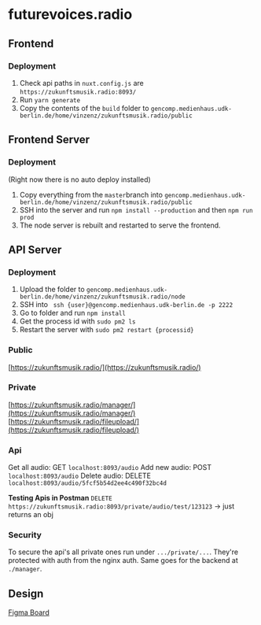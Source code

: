 # futurevoices.radio

## Frontend

### Deployment

1. Check api paths in `nuxt.config.js` are `https://zukunftsmusik.radio:8093/`
2. Run `yarn generate`
3. Copy the contents of the `build` folder to `gencomp.medienhaus.udk-berlin.de/home/vinzenz/zukunftsmusik.radio/public`

## Frontend Server

### Deployment

(Right now there is no auto deploy installed)

1. Copy everything from the `master`branch into `gencomp.medienhaus.udk-berlin.de/home/vinzenz/zukunftsmusik.radio/public`
2. SSH into the server and run `npm install --production` and then `npm run prod`
3. The node server is rebuilt and restarted to serve the frontend.

## API Server

### Deployment

1. Upload the folder to `gencomp.medienhaus.udk-berlin.de/home/vinzenz/zukunftsmusik.radio/node`
2. SSH into ` ssh {user}@gencomp.medienhaus.udk-berlin.de -p 2222`
3. Go to folder and run `npm install`
4. Get the process id with `sudo pm2 ls`
5. Restart the server with `sudo pm2 restart {processid}`

### Public

[https://zukunftsmusik.radio/](https://zukunftsmusik.radio/)

### Private

[https://zukunftsmusik.radio/manager/](https://zukunftsmusik.radio/manager/)
[https://zukunftsmusik.radio/fileupload/](https://zukunftsmusik.radio/fileupload/)

### Api

Get all audio: GET `localhost:8093/audio`
Add new audio: POST `localhost:8093/audio`
Delete audio: DELETE `localhost:8093/audio/5fcf5b54d2ee4c490f32bc4d`

**Testing Apis in Postman**
`DELETE https://zukunftsmusik.radio:8093/private/audio/test/123123` -> just returns an obj

### Security

To secure the api's all private ones run under `.../private/...`. They're protected with auth from the nginx auth. Same goes for the backend at `./manager`.

## Design

[Figma Board](https://www.figma.com/file/1nBrIeekQxJ4NEYrCiObxx/Future-Voices?node-id=307%3A3)
